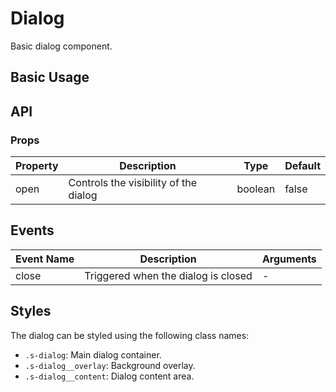 # Dialog

Basic dialog component.

## Basic Usage

<demo vue="ui/dialog/basic.vue" />

## API

### Props

| Property | Description                           | Type    | Default |
| -------- | ------------------------------------- | ------- | ------- |
| open     | Controls the visibility of the dialog | boolean | false   |

## Events

| Event Name | Description                         | Arguments |
| ---------- | ----------------------------------- | --------- |
| close      | Triggered when the dialog is closed | -         |

## Styles

The dialog can be styled using the following class names:

- `.s-dialog`: Main dialog container.
- `.s-dialog__overlay`: Background overlay.
- `.s-dialog__content`: Dialog content area.
